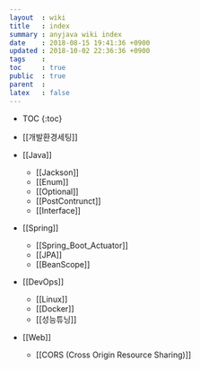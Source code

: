 ```yaml
---
layout  : wiki
title   : index
summary : anyjava wiki index 
date    : 2018-08-15 19:41:36 +0900
updated : 2018-10-02 22:36:36 +0900
tags    :
toc     : true
public  : true
parent  :
latex   : false
---
```

* TOC
{:toc}

* [[개발환경세팅]]
* [[Java]]
	* [[Jackson]] 
	* [[Enum]]
	* [[Optional]]
	* [[PostContrunct]]
	* [[Interface]]
* [[Spring]]
	* [[Spring_Boot_Actuator]]
	* [[JPA]] 
	* [[BeanScope]]
* [[DevOps]]
	* [[Linux]]
	* [[Docker]]
	* [[성능튜닝]]
* [[Web]]
	* [[CORS (Cross Origin Resource Sharing)]]
